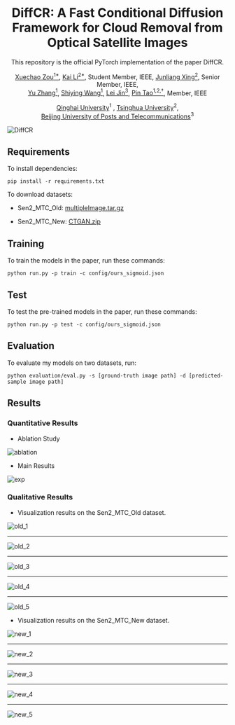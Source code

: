 <p align="center">
<h1 align="center">DiffCR: A Fast Conditional Diffusion Framework for Cloud Removal from Optical Satellite Images</h1>
<p align="center">This repository is the official PyTorch implementation of the paper DiffCR.
</p>
</p>
<p align="center">
    <a href="https://blog.csdn.net/qq_42951560">Xuechao Zou<sup>1*</sup></a>,
    <a href="https://cslikai.cn/">Kai Li<sup>2*</sup></a>, Student Member, IEEE,
    <a href="https://www.cs.tsinghua.edu.cn/info/1116/5088.htm">Junliang Xing<sup>2</sup></a>, Senior Member, IEEE,
    <br>
    <a href="https://jiangchulang.blog.csdn.net/">Yu Zhang<sup>1</sup></a>,
    <a href="https://cs.qhu.edu.cn/jxgz/jxysz/szgk/50127.htm">Shiying Wang<sup>1</sup></a>,
    <a href="https://teacher.bupt.edu.cn/jinlei1/zh_CN/index/260463/list/">Lei Jin<sup>3</sup></a>,
    <a href="https://www.cs.tsinghua.edu.cn/info/1117/3542.htm">Pin Tao<sup>1,2,†</sup></a>, Member, IEEE
</p>

<p align="center">
    <a href="https://www.qhu.edu.cn/">Qinghai University</a><sup>1</sup>
    ,
    <a href="https://www.tsinghua.edu.cn/">Tsinghua University</a><sup>2</sup>,
    <br><a href="http://www.bupt.edu.cn/">Beijing University of Posts and Telecommunications</a><sup>3</sup>
</p>
<!-- <p align="center">
    <a href="https://arxiv.org/abs/2303.16565">Paper Preprint </a>
    |
    <a href="https://xavierjiezou.github.io/PMAA">Project Page</a>
</p> -->

<p align="center">
<!-- Optional: include a graphic explaining your approach/main result, bibtex entry, link to demos, blog posts and tutorials -->

![DiffCR](image/README/diffcr.jpg)

<!-- ![transformer+lim](image/README/transformer+lim.jpg) -->
</p>

<!-- ## News

- [2023/07/30] Code release.
- [2023/07/16] PMAA got accepted by ECAI 2023.
- [2023/03/29] PMAA is on arXiv now. -->

## Requirements

To install dependencies:

```setup
pip install -r requirements.txt
```

<!-- >📋  Describe how to set up the environment, e.g. pip/conda/docker commands, download datasets, etc... -->

To download datasets:

- Sen2_MTC_Old: [multipleImage.tar.gz](https://doi.org/10.7910/DVN/BSETKZ)

- Sen2_MTC_New: [CTGAN.zip](https://drive.google.com/file/d/1-hDX9ezWZI2OtiaGbE8RrKJkN1X-ZO1P/view?usp=share_link)

## Training

To train the models in the paper, run these commands:

```train
python run.py -p train -c config/ours_sigmoid.json
```

<!-- >📋  Describe how to train the models, with example commands on how to train the models in your paper, including the full training procedure and appropriate hyperparameters. -->

## Test

To test the pre-trained models in the paper, run these commands:

```test
python run.py -p test -c config/ours_sigmoid.json
```

## Evaluation

To evaluate my models on two datasets, run:

```eval
python evaluation/eval.py -s [ground-truth image path] -d [predicted-sample image path]
```

<!-- >📋  Describe how to evaluate the trained models on benchmarks reported in the paper, give commands that produce the results (section below). -->

<!-- ## Pre-trained Models

You can download pretrained models here:

- Our awesome model trained on Sen2_MTC_Old: [diffcr_old.pth](/pretrained/diffcr_old.pth)
- Our awesome model trained on Sen2_MTC_New: [diffcr_new.pth](/pretrained/diffcr_new.pth) -->

<!-- >📋  Give a link to where/how the pretrained models can be downloaded and how they were trained (if applicable).  Alternatively you can have an additional column in your results table with a link to the models. -->

## Results

### Quantitative Results

- Ablation Study

![ablation](image/README/abalation.jpg)

- Main Results

![exp](image/README/exp.jpg)

### Qualitative Results

- Visualization results on the Sen2_MTC_Old dataset.

![old_1](image/README/old/11WNR_50003000.jpg)

---

![old_2](image/README/old/14RPS_20001000.jpg)

---

![old_3](image/README/old/14SQB_20006000.jpg)

---

![old_4](image/README/old/15RTN_70002000.jpg)

---

![old_5](image/README/old/31TEM_30009000.jpg)

- Visualization results on the Sen2_MTC_New dataset.

![new_1](image/README/new/T12TUR_R027_55.jpg)

---

![new_2](image/README/new/T15UVU_R012_12.jpg)

---

![new_3](image/README/new/T15UVU_R012_13.jpg)

---

![new_4](image/README/new/T15UVU_R012_17.jpg)

---

![new_5](image/README/new/T41VMJ_R006_64.jpg)

